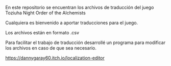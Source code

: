 En este repositorio se encuentran los archivos de traducción del juego Toziuha Night Order of the Alchemists

Cualquiera es bienvenido a aportar traducciones para el juego.

Los archivos están en formato .csv

Para facilitar el trabajo de traducción desarrollé un programa para modificar los archivos en caso de que sea necesario.

https://dannygaray60.itch.io/localization-editor